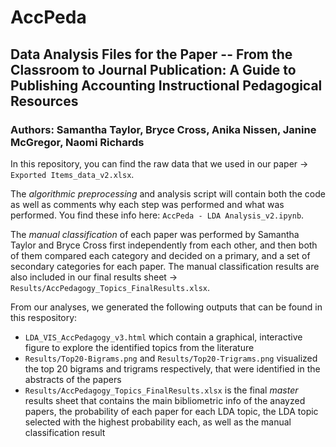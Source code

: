 # AccPeda
## Data Analysis Files for the Paper -- From the Classroom to Journal Publication: A Guide to Publishing Accounting Instructional Pedagogical Resources
### Authors: Samantha Taylor, Bryce Cross, Anika Nissen, Janine McGregor, Naomi Richards


In this repository, you can find the raw data that we used in our paper -> ``Exported Items_data_v2.xlsx``.


The *algorithmic preprocessing* and analysis script will contain both the code as well as comments why each step was performed and what was performed. You find these info here: ``AccPeda - LDA Analysis_v2.ipynb``.

The *manual classification* of each paper was performed by Samantha Taylor and Bryce Cross first independently from each other, and then both of them compared each category and decided on a primary, and a set of secondary categories for each paper. The manual classification results are also included in our final results sheet -> ``Results/AccPedagogy_Topics_FinalResults.xlsx``.


From our analyses, we generated the following outputs that can be found in this respository:

* ``LDA_VIS_AccPedagogy_v3.html`` which contain a graphical, interactive figure to explore the identified topics from the literature
* ``Results/Top20-Bigrams.png`` and ``Results/Top20-Trigrams.png`` visualized the top 20 bigrams and trigrams respectively, that were identified in the abstracts of the papers
* ``Results/AccPedagogy_Topics_FinalResults.xlsx`` is the final *master* results sheet that contains the main bibliometric info of the anayzed papers, the probability of each paper for each LDA topic, the LDA topic selected with the highest probability each, as well as the manual classification result 
